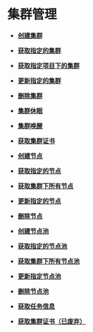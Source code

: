 # 集群管理<a name="topic_300000000"></a>

 

-   **[创建集群](创建集群.md)**  

-   **[获取指定的集群](获取指定的集群.md)**  

-   **[获取指定项目下的集群](获取指定项目下的集群.md)**  

-   **[更新指定的集群](更新指定的集群.md)**  

-   **[删除集群](删除集群.md)**  

-   **[集群休眠](集群休眠.md)**  

-   **[集群唤醒](集群唤醒.md)**  

-   **[获取集群证书](获取集群证书.md)**  

-   **[创建节点](创建节点.md)**  

-   **[获取指定的节点](获取指定的节点.md)**  

-   **[获取集群下所有节点](获取集群下所有节点.md)**  

-   **[更新指定的节点](更新指定的节点.md)**  

-   **[删除节点](删除节点.md)**  

-   **[创建节点池](创建节点池.md)**  

-   **[获取指定的节点池](获取指定的节点池.md)**  

-   **[获取集群下所有节点池](获取集群下所有节点池.md)**  

-   **[更新指定节点池](更新指定节点池.md)**  

-   **[删除节点池](删除节点池.md)**  

-   **[获取任务信息](获取任务信息.md)**  

-   **[获取集群证书（已废弃）](获取集群证书（已废弃）.md)**  


